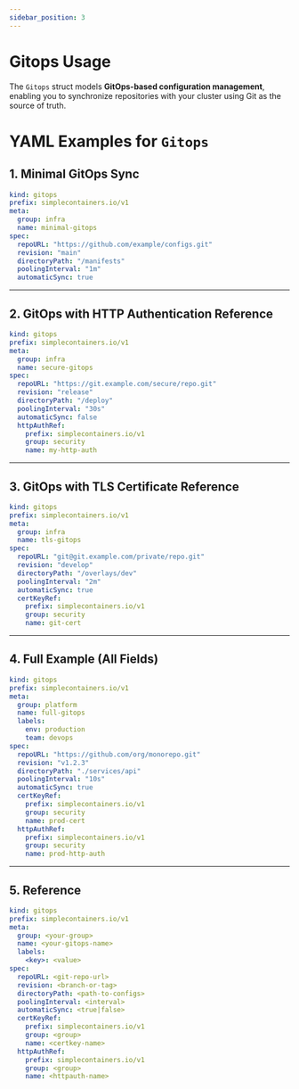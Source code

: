 ```yaml
---
sidebar_position: 3
---
```


# Gitops Usage

The `Gitops` struct models **GitOps-based configuration management**, enabling you to synchronize repositories with your cluster using Git as the source of truth.

# YAML Examples for `Gitops`

## 1. Minimal GitOps Sync

```yaml
kind: gitops
prefix: simplecontainers.io/v1
meta:
  group: infra
  name: minimal-gitops
spec:
  repoURL: "https://github.com/example/configs.git"
  revision: "main"
  directoryPath: "/manifests"
  poolingInterval: "1m"
  automaticSync: true
```

---

## 2. GitOps with HTTP Authentication Reference

```yaml
kind: gitops
prefix: simplecontainers.io/v1
meta:
  group: infra
  name: secure-gitops
spec:
  repoURL: "https://git.example.com/secure/repo.git"
  revision: "release"
  directoryPath: "/deploy"
  poolingInterval: "30s"
  automaticSync: false
  httpAuthRef:
    prefix: simplecontainers.io/v1
    group: security
    name: my-http-auth
```

---

## 3. GitOps with TLS Certificate Reference

```yaml
kind: gitops
prefix: simplecontainers.io/v1
meta:
  group: infra
  name: tls-gitops
spec:
  repoURL: "git@git.example.com/private/repo.git"
  revision: "develop"
  directoryPath: "/overlays/dev"
  poolingInterval: "2m"
  automaticSync: true
  certKeyRef:
    prefix: simplecontainers.io/v1
    group: security
    name: git-cert
```

---

## 4. Full Example (All Fields)

```yaml
kind: gitops
prefix: simplecontainers.io/v1
meta:
  group: platform
  name: full-gitops
  labels:
    env: production
    team: devops
spec:
  repoURL: "https://github.com/org/monorepo.git"
  revision: "v1.2.3"
  directoryPath: "./services/api"
  poolingInterval: "10s"
  automaticSync: true
  certKeyRef:
    prefix: simplecontainers.io/v1
    group: security
    name: prod-cert
  httpAuthRef:
    prefix: simplecontainers.io/v1
    group: security
    name: prod-http-auth
```

---

## 5. Reference

```yaml
kind: gitops
prefix: simplecontainers.io/v1
meta:
  group: <your-group>
  name: <your-gitops-name>
  labels:
    <key>: <value>
spec:
  repoURL: <git-repo-url>
  revision: <branch-or-tag>
  directoryPath: <path-to-configs>
  poolingInterval: <interval>
  automaticSync: <true|false>
  certKeyRef:
    prefix: simplecontainers.io/v1
    group: <group>
    name: <certkey-name>
  httpAuthRef:
    prefix: simplecontainers.io/v1
    group: <group>
    name: <httpauth-name>
```